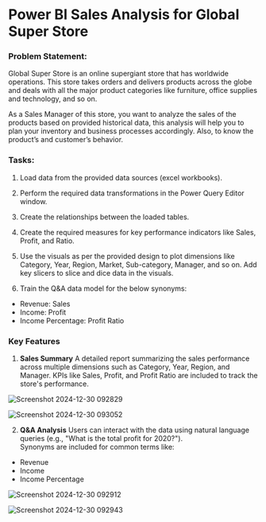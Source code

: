 # Power BI Sales Analysis for Global Super Store

### Problem Statement:
Global Super Store is an online supergiant store that has worldwide operations. This store takes orders and delivers products across the globe and deals with all the major product categories like furniture, office supplies and technology, and so on.

As a Sales Manager of this store, you want to analyze the sales of the products based on provided historical data, this analysis will help you to plan your inventory and business processes accordingly. Also, to know the product’s and customer’s behavior. 

### Tasks:

1. Load data from the provided data sources (excel workbooks).

2. Perform the required data transformations in the Power Query Editor window.

3. Create the relationships between the loaded tables.

4. Create the required measures for key performance indicators like Sales, Profit, and Ratio.

5. Use the visuals as per the provided design to plot dimensions like Category, Year, Region, Market, Sub-category, Manager, and so on. Add key slicers to slice and dice data in the visuals.

6. Train the Q&A data model for the below synonyms: 
+ Revenue: Sales 
+ Income: Profit
+ Income Percentage: Profit Ratio


### Key Features
1. **Sales Summary**
A detailed report summarizing the sales performance across multiple dimensions such as Category, Year, Region, and Manager.
KPIs like Sales, Profit, and Profit Ratio are included to track the store's performance.

![Screenshot 2024-12-30 092829](https://github.com/user-attachments/assets/c20a511c-20bd-442d-b673-6baa2fbae15c)



![Screenshot 2024-12-30 093052](https://github.com/user-attachments/assets/19488b44-48b5-4e06-9a50-bac9f3728dad)


2. **Q&A Analysis**
Users can interact with the data using natural language queries (e.g., "What is the total profit for 2020?").\
Synonyms are included for common terms like:
+ Revenue 
+ Income
+ Income Percentage

![Screenshot 2024-12-30 092912](https://github.com/user-attachments/assets/82f90fdf-b973-42f3-9e97-3f22bd0d5322)



![Screenshot 2024-12-30 092943](https://github.com/user-attachments/assets/0faf7358-c27b-4faf-b4b5-91d1964e41bc)


